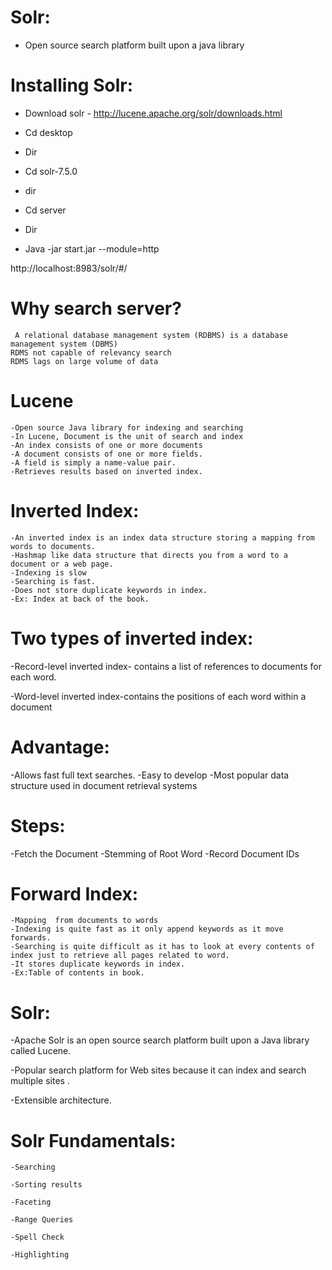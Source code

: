 # Solr:

- Open source search platform built upon a java library

# Installing Solr:
- Download solr - http://lucene.apache.org/solr/downloads.html

- Cd desktop
- Dir
- Cd solr-7.5.0
- dir
- Cd server
- Dir
- Java -jar start.jar --module=http


http://localhost:8983/solr/#/
 
# Why search server?
```
 A relational database management system (RDBMS) is a database management system (DBMS) 
RDMS not capable of relevancy search
RDMS lags on large volume of data
```

# Lucene
```
-Open source Java library for indexing and searching
-In Lucene, Document is the unit of search and index
-An index consists of one or more documents
-A document consists of one or more fields.
-A field is simply a name-value pair.
-Retrieves results based on inverted index.
```

# Inverted Index:

```
-An inverted index is an index data structure storing a mapping from words to documents.
-Hashmap like data structure that directs you from a word to a document or a web page.
-Indexing is slow
-Searching is fast.
-Does not store duplicate keywords in index.
-Ex: Index at back of the book.
```

# Two types of inverted index:

-Record-level inverted index- contains a list of references to documents for each word.

-Word-level inverted index-contains the positions of each word within a document

# Advantage:
-Allows fast full text searches.
-Easy to develop
-Most popular data structure used in document retrieval systems

# Steps:

-Fetch the Document
-Stemming of Root Word
-Record Document IDs

# Forward Index:
```
-Mapping  from documents to words
-Indexing is quite fast as it only append keywords as it move forwards.
-Searching is quite difficult as it has to look at every contents of index just to retrieve all pages related to word.
-It stores duplicate keywords in index.
-Ex:Table of contents in book.
```

# Solr:

-Apache Solr is an open source search platform built upon a Java library called Lucene.

-Popular search platform for Web sites because it can index and search multiple sites .

-Extensible architecture.


# Solr Fundamentals:
```
-Searching

-Sorting results

-Faceting

-Range Queries

-Spell Check

-Highlighting
```